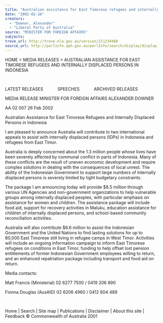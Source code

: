 ```yaml
---
title: "Australian assistance for East Timorese refugees and internally displaced persons in Indonesia."
date: "2002-02-26"
creators:
  - "Downer, Alexander"
  - "Liberal Party of Australia"
source: "MINISTER FOR FOREIGN AFFAIRS"
subjects:
trove_url: http://trove.nla.gov.au/version/211234460
source_url: http://parlinfo.aph.gov.au/parlInfo/search/display/display.w3p;query=Id%3A%22media/pressrel/BG466%22
---
```


  HOME > MEDIA RELEASES > AUSTRALIAN ASSISTANCE FOR EAST TIMORESE REFUGEES AND INTERNALLY DISPLACED PERSONS IN INDONESIA

  

   LATEST RELEASES             SPEECHES             ARCHIVED RELEASES           

 MEDIA RELEASE MINISTER FOR FOREIGN AFFAIRS ALEXANDER DOWNER

 AA 02 007 26 Feb 2002

 Australian Assistance for East Timorese Refugees and Internally Displaced Persons in Indonesia

 I am pleased to announce Australia will contribute to two international appeals to assist with internally displaced persons (IDPs) in Indonesia and refugees from East Timor.

 Australia is deeply concerned about the 1.3 million people whose lives have been severely affected by communal conflict in parts of Indonesia. Many of these conflicts are the result of uneven economic development and require complex solutions in dealing with the consequences of local unrest. The ability of the Indonesian Government to support large numbers of internally displaced persons is severely limited by tight budgetary constraints.

 The package I am announcing today will provide $8.5 million through various UN Agencies and non-government organizations to help vulnerable groups among internally displaced peoples, with particular emphasis on assistance for women and children. The assistance package will include food aid, support for recovery activities in Maluku, education assistance for children of internally displaced persons, and school-based community reconciliation activities.

 Australia will also contribute $6.6 million to assist the Indonesian Government and the United Nations to find lasting solutions for up to 80,000 East Timorese still living in refugee camps in West Timor. Activities will include an ongoing information campaign to inform East Timorese refugees on conditions in East Timor, funding to help offset lost pension entitlements of former Indonesian Government employees willing to return, and an enhanced repatriation package including transport and food aid on return.

 Media contacts:

 Matt Francis (Ministerial) 02 6277 7500 / 0419 206 890

 Fionna Douglas (AusAID) 02 6206 4960 / 0412 804 489

  

 Home | Search | Site map | Publications | Disclaimer | About this site | Feedback © Commonwealth of Australia 2001

